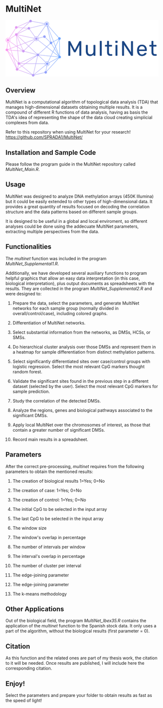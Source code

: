 # MultiNet
![Multinet1](Multinet1.png)

## Overview
MultiNet is a computational algorithm of topological data analysis (TDA) that manages high-dimensional datasets obtaining multiple results. It is a compound of different R functions of data analysis, having as basis the TDA's idea of representing the shape of the data cloud creating simplicial complexes from data. 

Refer to this repository when using MultiNet for your research! https://github.com/SPRADA1/MultiNet/

## Installation and Sample Code
Please follow the program guide in the MultiNet repository called *MultiNet_Main.R*.

## Usage 
MultiNet was designed to analyze DNA methylation arrays (450K Illumina) but it could be easily extended to other types of high-dimensional data. It provides a great quantity of results focused on decoding the correlation structure and the data patterns based on different sample groups.

It is designed to be useful in a global and local enviroment, so different analyses could be done using the addecuate MultiNet parameters, extracting multiple perspectives from the data.

## Functionalities
The *multinet* function was included in the program *MultiNet_Supplemental1.R*. 

Additionally, we have developed several auxiliary functions to program helpful graphics that allow an easy data interpretation (in this case, biological interpretation), plus output documents as spreadsheets with the results. They are collected in the program *MultiNet_Supplemental2.R* and were designed to:

1. Prepare the data, select the parameters, and generate MultiNet networks for each sample group (normally divided in overall/control/case), including colored graphs.

2. Differentiation of MultiNet networks.
    
3. Select substantial information from the networks, as DMSs, HCSs, or SMSs.
    
4. Do hierarchical cluster analysis over those DMSs and represent them in a heatmap for sample differentiation from distinct methylation patterns.
    
5. Select significantly differentiated sites over case/control groups with logistic regression. Select the most relevant CpG markers thought random forest.
    
6. Validate the significant sites found in the previous step in a different dataset (selected by the user). Select the most relevant CpG markers for sample prediction.
    
7. Study the correlation of the detected DMSs.
    
8. Analyze the regions, genes and biological pathways associated to the significant DMSs.
    
10. Apply local MultiNet over the chromosomes of interest, as those that contain a greater number of significant DMSs.
    
11. Record main results in a spreadsheet.

## Parameters
After the correct pre-processing, *multinet* requires from the following parameters to obtain the mentioned results:

1. The creation of biological results 1=Yes; 0=No

2. The creation of case: 1=Yes; 0=No

3. The creation of control: 1=Yes; 0=No

4. The initial CpG to be selected in the input array

5. The last CpG to be selected in the input array

6. The window size 

7. The window's overlap in percentage

8. The number of intervals per window

9. The interval's overlap in percentage

10. The number of cluster per interval

11. The edge-joining parameter

12. The edge-joining parameter 

13. The k-means methodology

## Other Applications
Out of the biological field, the program *MultiNet_Ibex35.R* contains the application of the *multinet* function to the Spanish stock data. It only uses a part of the algorithm, without the biological results (first parameter = 0).

## Citation
As this function and the related ones are part of my thesis work, the citation to it will be needed. Once results are published, I will include here the corresponding citation.

## Enjoy!
Select the parameters and prepare your folder to obtain results as fast as the speed of light!
